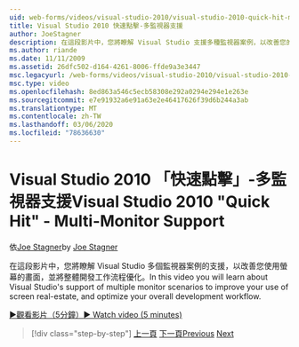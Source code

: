 ```yaml
---
uid: web-forms/videos/visual-studio-2010/visual-studio-2010-quick-hit-multi-monitor-support
title: Visual Studio 2010 快速點擊-多監視器支援
author: JoeStagner
description: 在這段影片中，您將瞭解 Visual Studio 支援多種監視器案例，以改善您的螢幕畫面使用，並將整體功能優化 。
ms.author: riande
ms.date: 11/11/2009
ms.assetid: 26dfc502-d164-4261-8006-ffde9a3e3447
msc.legacyurl: /web-forms/videos/visual-studio-2010/visual-studio-2010-quick-hit-multi-monitor-support
msc.type: video
ms.openlocfilehash: 8ed863a546c5ecb58308e292a0294e294e1e263e
ms.sourcegitcommit: e7e91932a6e91a63e2e46417626f39d6b244a3ab
ms.translationtype: MT
ms.contentlocale: zh-TW
ms.lasthandoff: 03/06/2020
ms.locfileid: "78636630"
---
```

# <a name="visual-studio-2010-quick-hit---multi-monitor-support"></a><span data-ttu-id="3b4c3-103">Visual Studio 2010 「快速點擊」-多監視器支援</span><span class="sxs-lookup"><span data-stu-id="3b4c3-103">Visual Studio 2010 "Quick Hit" - Multi-Monitor Support</span></span>

<span data-ttu-id="3b4c3-104">依[Joe Stagner](https://github.com/JoeStagner)</span><span class="sxs-lookup"><span data-stu-id="3b4c3-104">by [Joe Stagner](https://github.com/JoeStagner)</span></span>

<span data-ttu-id="3b4c3-105">在這段影片中，您將瞭解 Visual Studio 多個監視器案例的支援，以改善您使用螢幕的畫面，並將整體開發工作流程優化。</span><span class="sxs-lookup"><span data-stu-id="3b4c3-105">In this video you will learn about Visual Studio's support of multiple monitor scenarios to improve your use of screen real-estate, and optimize your overall development workflow.</span></span> 

[<span data-ttu-id="3b4c3-106">&#9654;觀看影片（5分鐘）</span><span class="sxs-lookup"><span data-stu-id="3b4c3-106">&#9654; Watch video (5 minutes)</span></span>](https://channel9.msdn.com/Blogs/ASP-NET-Site-Videos/visual-studio-2010-quick-hit-multi-monitor-support)

> [!div class="step-by-step"]
> <span data-ttu-id="3b4c3-107">[上一頁](visual-studio-2010-quick-hit-intellisense-smart-lists.md)
> [下一頁](visual-studio-2010-quick-hit-new-web-project-template.md)</span><span class="sxs-lookup"><span data-stu-id="3b4c3-107">[Previous](visual-studio-2010-quick-hit-intellisense-smart-lists.md)
[Next](visual-studio-2010-quick-hit-new-web-project-template.md)</span></span>

